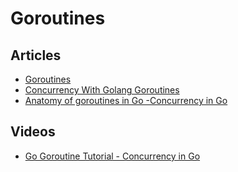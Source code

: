 # Goroutines

## Articles
- [Goroutines](https://golangbot.com/goroutines/)
- [Concurrency With Golang Goroutines](https://tutorialedge.net/golang/concurrency-with-golang-goroutines/)
- [Anatomy of goroutines in Go -Concurrency in Go](https://medium.com/rungo/anatomy-of-goroutines-in-go-concurrency-in-go-a4cb9272ff88)
## Videos
- [Go Goroutine Tutorial - Concurrency in Go](https://www.youtube.com/watch?v=ARHXmR0_MGY)